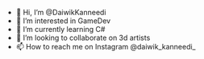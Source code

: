 - 👋 Hi, I’m @DaiwikKanneedi
- 👀 I’m interested in GameDev
- 🌱 I’m currently learning C#
- 💞️ I’m looking to collaborate on 3d artists
- 📫 How to reach me on Instagram @daiwik_kanneedi_

<!---
DaiwikKanneedi/DaiwikKanneedi is a ✨ special ✨ repository because its `README.md` (this file) appears on your GitHub profile.
You can click the Preview link to take a look at your changes.
--->
